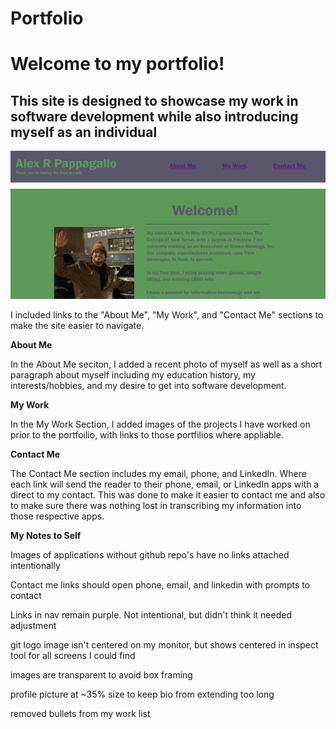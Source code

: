 # Portfolio

Welcome to my portfolio!
===================================================================================================================================================================

This site is designed to showcase my work in software development while also introducing myself as an individual
-------------------------------------------------------------------------------------------------------------------------------------------------------------------

![](Assets/Screenshot%202022-04-03%20111949.png)

I included links to the "About Me", "My Work", and "Contact Me" sections to make the site easier to navigate.

**About Me**

In the About Me seciton, I added a recent photo of myself as well as a short paragraph about myself including my education history, my interests/hobbies, and my desire to get into software development.

**My Work**

In the My Work Section, I added images of the projects I have worked on prior to the portfoilio, with links to those portfilios where appliable.

**Contact Me**

The Contact Me section includes my email, phone, and LinkedIn. Where each link will send the reader to their phone, email, or LinkedIn apps with a direct to my contact. This was done to make it easier to contact me and also to make sure there was nothing lost in transcribing my information into those respective apps.

**My Notes to Self**

Images of applications without github repo's have no links attached intentionally

Contact me links should open phone, email, and linkedin with prompts to contact

Links in nav remain purple. Not intentional, but didn't think it needed adjustment

git logo image isn't centered on my monitor, but shows centered in inspect tool for all screens I could find

images are transparent to avoid box framing

profile picture at ~35% size to keep bio from extending too long

removed bullets from my work list

